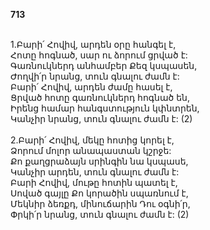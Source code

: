 **713**

\
1.Բարի՛ Հովիվ, արդեն օրը հանգել է,\
Հոտը հոգնած, սար ու ձորում ցրված է:\
Գառնուկներդ անհամբեր Քեզ կսպասեն,\
Ժողվի՛ր նրանց, տուն գնալու ժամն է:\
Բարի՛ Հովիվ, արդեն ժամը հասել է,\
Ցրված հոտը գառնուկներդ հոգնած են,\
Իրենց համար հանգստություն կփնտրեն,\
Կանչիր նրանց, տուն գնալու ժամն է: (2)\
\
2.Բարի՛ Հովիվ, մեկը հոտից կորել է,\
Ձորում մոլոր անապաստան կշրջե:\
Քո քաղցրաձայն սրինգին նա կսպասե,\
Կանչիր արդեն, տուն գնալու ժամն է:\
Բարի Հովիվ, մութը հոտին պատել է,\
Սոված գայլը Քո կորածին սպառնում է,\
Մեկնիր ձեռքդ, մինուճարին Դու օգնի՛ր,\
Փրկի՛ր նրանց, տուն գնալու ժամն է: (2)
